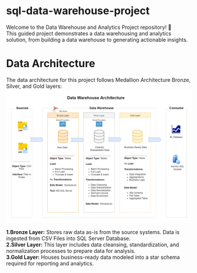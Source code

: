 # sql-data-warehouse-project
Welcome to the Data Warehouse and Analytics Project repository! 🚀  <br>
This guided project demonstrates a data warehousing and analytics solution, from building a data warehouse to generating actionable insights. 
# Data Architecture
The data architecture for this project follows Medallion Architecture Bronze, Silver, and Gold layers:
![Data Warehouse Architecture](Docs/1_Data_Architecture.png)

**1.Bronze Layer:** Stores raw data as-is from the source systems. Data is ingested from CSV Files into SQL Server Database. <br>
**2.Silver Layer:** This layer includes data cleansing, standardization, and normalization processes to prepare data for analysis. <br>
**3.Gold Layer:** Houses business-ready data modeled into a star schema required for reporting and analytics.

